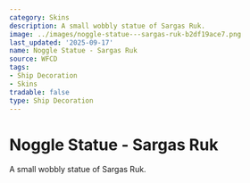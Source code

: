 ```yaml
---
category: Skins
description: A small wobbly statue of Sargas Ruk.
image: ../images/noggle-statue---sargas-ruk-b2df19ace7.png
last_updated: '2025-09-17'
name: Noggle Statue - Sargas Ruk
source: WFCD
tags:
- Ship Decoration
- Skins
tradable: false
type: Ship Decoration
---
```


# Noggle Statue - Sargas Ruk

A small wobbly statue of Sargas Ruk.

